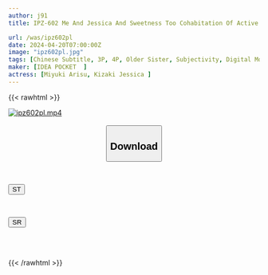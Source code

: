 ```yaml
---
author: j91
title: IPZ-602 Me And Jessica And Sweetness Too Cohabitation Of Active Maresaki Jessica Alice Miyuki Alice

url: /was/ipz602pl
date: 2024-04-20T07:00:00Z
image: "ipz602pl.jpg"
tags: [Chinese Subtitle, 3P, 4P, Older Sister, Subjectivity, Digital Mosaic	]
maker: [IDEA POCKET  ]
actress: [Miyuki Arisu, Kizaki Jessica ]
---
```



{{< rawhtml >}}

<div class="video" data-videoid="J2LkaAYJWATjXKp">
    <a href="javascript:;">
        <img src="/was/ipz602pl/ipz602pl.jpg" width="WIDTH" height="HEIGHT" alt="ipz602pl.mp4" loading="lazy">
    </a>
</div>

<script type="text/javascript" src="https://j91.asia/asset/on-demand-st.js"></script>

<br>
  <link rel="stylesheet" href="https://j91.asia/asset/bs5.css">
  
  <center>
  <button class="btn btn-primary" type="button" data-bs-toggle="collapse" data-bs-target=".multi-collapse" aria-expanded="false" aria-controls="multiCollapseExample1 multiCollapseExample2"><h2>Download</h2></button></center>
</p>
<div class="row">
  <div class="col">
    <div class="collapse multi-collapse" id="multiCollapseExample1">
      <div class="card card-body">
	      	      <br>
<div class="buttons">  
<p><a href="https://streamtape.to/v/J2LkaAYJWATjXKp" target="_blank"><button class="btn-hover color-3"><i class="fa fa-download"></i> ST</button></a></p></div>
    </div>
  </div>
</div>
  <div class="col">
    <div class="collapse multi-collapse" id="multiCollapseExample2">
      <div class="card card-body">
	      <br>
<div class="buttons">
<p><a href="https://rubystm.com/lh85qlcd9o0i" target="_blank"><button class="btn-hover color-9"><i class="fa fa-download"></i> SR</button></a></p></div>
<br><br>
      </div>
    </div>
  </div>
</div>

{{< /rawhtml >}}
